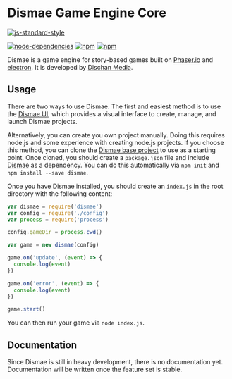 # Dismae Game Engine Core
[![js-standard-style](https://cdn.rawgit.com/feross/standard/master/badge.svg)](https://github.com/feross/standard)


[![node-dependencies](https://david-dm.org/Dischan/dismae.svg)](https://david-dm.org/Dischan/dismae) [![npm](https://img.shields.io/npm/dt/dismae.svg?maxAge=2592000)](https://www.npmjs.com/package/dismae)
[![npm](https://img.shields.io/npm/dm/dismae.svg?maxAge=2592000)](https://www.npmjs.com/package/dismae)

Dismae is a game engine for story-based games built on [Phaser.io](http://phaser.io/) and [electron](http://electron.atom.io/). It is developed by [Dischan Media](https://dischan.co/).

## Usage

There are two ways to use Dismae. The first and easiest method is to use the [Dismae UI](https://github.com/Dischan/dismae-ui/releases/latest), which provides a visual interface to create, manage, and launch Dismae projects.

Alternatively, you can create you own project manually. Doing this requires node.js and some experience with creating node.js projects. If you choose this method, you can clone the [Dismae base project](https://github.com/Dischan/dismae-base) to use as a starting point. Once cloned, you should create a `package.json` file and include [Dismae](https://www.npmjs.com/package/dismae) as a dependency. You can do this automatically via `npm init` and `npm install --save dismae`.

Once you have Dismae installed, you should create an `index.js` in the root directory with the following content:

```javascript
var dismae = require('dismae')
var config = require('./config')
var process = require('process')

config.gameDir = process.cwd()

var game = new dismae(config)

game.on('update', (event) => {
  console.log(event)
})

game.on('error', (event) => {
  console.log(event)
})

game.start()
```

You can then run your game via `node index.js`.

## Documentation

Since Dismae is still in heavy development, there is no documentation yet. Documentation will be written once the feature set is stable.

